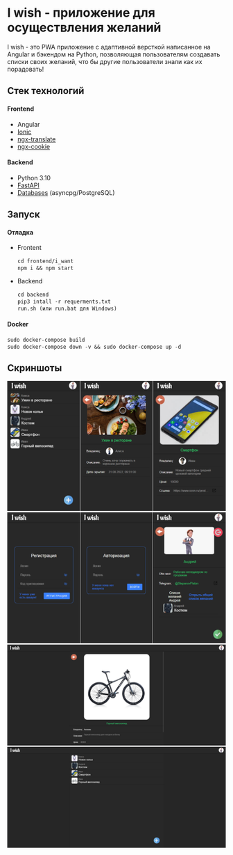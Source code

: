 # I wish - приложение для осуществления желаний

I wish - это PWA приложение с адаптивной версткой написанное на Angular и бэкендом на Python, позволяющая пользователям создавать списки своих желаний, что бы другие пользователи знали как их порадовать!

## Стек технологий

#### Frontend

- Angular
- [Ionic](https://ionicframework.com)
- [ngx-translate](http://www.ngx-translate.com)
- [ngx-cookie](https://www.npmjs.com/package/ngx-cookie)

#### Backend

- Python 3.10
- [FastAPI](https://fastapi.tiangolo.com)
- [Databases](https://github.com/encode/databases) (asyncpg/PostgreSQL)

## Запуск

#### Отладка

- Frontent

      cd frontend/i_want
      npm i && npm start

- Backend

      cd backend
      pip3 intall -r requerments.txt
      run.sh (или run.bat для Windows)

#### Docker

    sudo docker-compose build
    sudo docker-compose down -v && sudo docker-compose up -d

## Скриншоты

![](screenshots/1.jpg "Пример списка желаний и страницы желания")
![](screenshots/2.jpg "Страницы регистрации и авторизации, а так же страница профиля пользователя")
![](screenshots/3.png "Страница желания")
![](screenshots/4.png "Список желаний")
